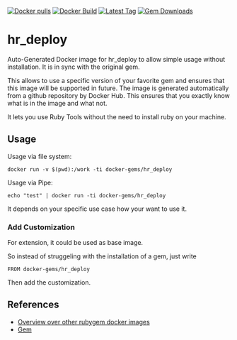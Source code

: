 [![Docker pulls](https://img.shields.io/docker/pulls/rubygem/hr_deploy.svg)](https://hub.docker.com/r/rubygem/hr_deploy/)
[![Docker Build](https://img.shields.io/docker/automated/rubygem/hr_deploy.svg)](https://hub.docker.com/r/rubygem/hr_deploy/)
[![Latest Tag](https://img.shields.io/github/tag/docker-rubygem/hr_deploy.svg)](https://hub.docker.com/r/rubygem/hr_deploy/)
[![Gem Downloads](https://img.shields.io/gem/dt/hr_deploy.svg)](https://rubygems.org/gems/hr_deploy/)
# hr_deploy

Auto-Generated Docker image for hr_deploy to allow simple usage without installation.
It is in sync with the original gem.

This allows to use a specific version of your favorite gem and ensures that this image will be supported in future.
The image is generated automatically from a github repository by Docker Hub.
This ensures that you exactly know what is in the image and what not.

It lets you use Ruby Tools without the need to install ruby on your machine.

## Usage

Usage via file system:

`docker run -v $(pwd):/work -ti docker-gems/hr_deploy`

Usage via Pipe:

`echo "test" | docker run -ti docker-gems/hr_deploy`

It depends on your specific use case how your want to use it.

### Add Customization

For extension, it could be used as base image.

So instead of struggeling with the installation of a gem, just write

`FROM docker-gems/hr_deploy`

Then add the customization.

## References

 - [Overview over other rubygem docker images](https://github.com/thinkbot/docker-rubygem)
 - [Gem](https://rubygems.org/gems/hr_deploy/)
